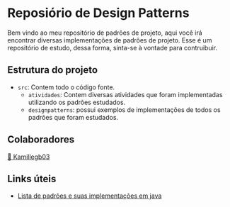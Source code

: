 # Reposiório de Design Patterns
Bem vindo ao meu repositório de padrões de projeto, aqui você irá encontrar diversas implementações de padrões de projeto. Esse é um repositório de estudo, dessa forma, sinta-se à vontade para contruibuir.

## Estrutura do projeto

- `src`: Contem todo o código fonte.
  - `atividades`: Contem diversas atividades que foram implementadas utilizando os padrões estudados.
  - `designpatterns`: possui exemplos de implementações de todos os padrões que foram estudados.

## Colaboradores

[🌟 Kamillegb03](https://github.com/kamillegb03)

## Links úteis

- [Lista de padrões e suas implementações em java](https://github.com/MarcosX/Padr-es-de-Projeto)
